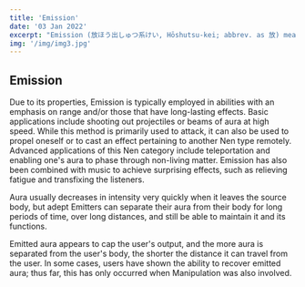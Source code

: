 ```yaml
---
title: 'Emission'
date: '03 Jan 2022'
excerpt: "Emission (放ほう出しゅつ系けい, Hōshutsu-kei; abbrev. as 放) means that a user has an easier time separating their aura from their body."
img: '/img/img3.jpg'
---
```


## Emission

Due to its properties, Emission is typically employed in abilities with an emphasis on range and/or those that have long-lasting effects. Basic applications include shooting out projectiles or beams of aura at high speed. While this method is primarily used to attack, it can also be used to propel oneself or to cast an effect pertaining to another Nen type remotely. Advanced applications of this Nen category include teleportation and enabling one's aura to phase through non-living matter. Emission has also been combined with music to achieve surprising effects, such as relieving fatigue and transfixing the listeners.

Aura usually decreases in intensity very quickly when it leaves the source body, but adept Emitters can separate their aura from their body for long periods of time, over long distances, and still be able to maintain it and its functions.

Emitted aura appears to cap the user's output, and the more aura is separated from the user's body, the shorter the distance it can travel from the user. In some cases, users have shown the ability to recover emitted aura; thus far, this has only occurred when Manipulation was also involved.
